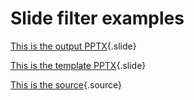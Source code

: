 # Slide filter examples

[This is the output PPTX](output.pptx){.slide}

[This is the template PPTX](template.pptx){.slide}

[This is the source](gramex.yaml.source){.source}
